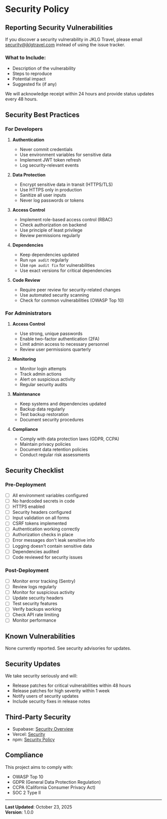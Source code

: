 # Security Policy

## Reporting Security Vulnerabilities

If you discover a security vulnerability in JKLG Travel, please email security@jklgtravel.com instead of using the issue tracker.

### What to Include:

- Description of the vulnerability
- Steps to reproduce
- Potential impact
- Suggested fix (if any)

We will acknowledge receipt within 24 hours and provide status updates every 48 hours.

## Security Best Practices

### For Developers

1. **Authentication**

   - Never commit credentials
   - Use environment variables for sensitive data
   - Implement JWT token refresh
   - Log security-relevant events

2. **Data Protection**

   - Encrypt sensitive data in transit (HTTPS/TLS)
   - Use HTTPS only in production
   - Sanitize all user inputs
   - Never log passwords or tokens

3. **Access Control**

   - Implement role-based access control (RBAC)
   - Check authorization on backend
   - Use principle of least privilege
   - Review permissions regularly

4. **Dependencies**

   - Keep dependencies updated
   - Run `npm audit` regularly
   - Use `npm audit fix` for vulnerabilities
   - Use exact versions for critical dependencies

5. **Code Review**
   - Require peer review for security-related changes
   - Use automated security scanning
   - Check for common vulnerabilities (OWASP Top 10)

### For Administrators

1. **Access Control**

   - Use strong, unique passwords
   - Enable two-factor authentication (2FA)
   - Limit admin access to necessary personnel
   - Review user permissions quarterly

2. **Monitoring**

   - Monitor login attempts
   - Track admin actions
   - Alert on suspicious activity
   - Regular security audits

3. **Maintenance**

   - Keep systems and dependencies updated
   - Backup data regularly
   - Test backup restoration
   - Document security procedures

4. **Compliance**
   - Comply with data protection laws (GDPR, CCPA)
   - Maintain privacy policies
   - Document data retention policies
   - Conduct regular risk assessments

## Security Checklist

### Pre-Deployment

- [ ] All environment variables configured
- [ ] No hardcoded secrets in code
- [ ] HTTPS enabled
- [ ] Security headers configured
- [ ] Input validation on all forms
- [ ] CSRF tokens implemented
- [ ] Authentication working correctly
- [ ] Authorization checks in place
- [ ] Error messages don't leak sensitive info
- [ ] Logging doesn't contain sensitive data
- [ ] Dependencies audited
- [ ] Code reviewed for security issues

### Post-Deployment

- [ ] Monitor error tracking (Sentry)
- [ ] Review logs regularly
- [ ] Monitor for suspicious activity
- [ ] Update security headers
- [ ] Test security features
- [ ] Verify backups working
- [ ] Check API rate limiting
- [ ] Monitor performance

## Known Vulnerabilities

None currently reported. See security advisories for updates.

## Security Updates

We take security seriously and will:

- Release patches for critical vulnerabilities within 48 hours
- Release patches for high severity within 1 week
- Notify users of security updates
- Include security fixes in release notes

## Third-Party Security

- Supabase: [Security Overview](https://supabase.com/security)
- Vercel: [Security](https://vercel.com/security)
- npm: [Security Policy](https://docs.npmjs.com/policies/security)

## Compliance

This project aims to comply with:

- OWASP Top 10
- GDPR (General Data Protection Regulation)
- CCPA (California Consumer Privacy Act)
- SOC 2 Type II

---

**Last Updated**: October 23, 2025  
**Version**: 1.0.0
